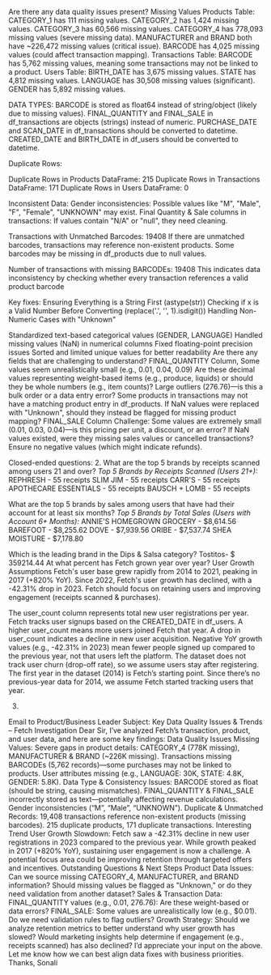 Are there any data quality issues present?
Missing Values
Products Table:
CATEGORY_1 has 111 missing values.
CATEGORY_2 has 1,424 missing values.
CATEGORY_3 has 60,566 missing values.
CATEGORY_4 has 778,093 missing values (severe missing data).
MANUFACTURER and BRAND both have ~226,472 missing values (critical issue).
BARCODE has 4,025 missing values (could affect transaction mapping).
Transactions Table:
BARCODE has 5,762 missing values, meaning some transactions may not be linked to a product.
 Users Table:
BIRTH_DATE has 3,675 missing values.
STATE has 4,812 missing values.
LANGUAGE has 30,508 missing values (significant).
GENDER has 5,892 missing values.

DATA TYPES:
BARCODE is stored as float64 instead of string/object (likely due to missing values).
FINAL_QUANTITY and FINAL_SALE in df_transactions are objects (strings) instead of numeric.
PURCHASE_DATE and SCAN_DATE in df_transactions should be converted to datetime.
CREATED_DATE and BIRTH_DATE in df_users should be converted to datetime.

Duplicate Rows:

Duplicate Rows in Products DataFrame: 215
Duplicate Rows in Transactions DataFrame: 171
Duplicate Rows in Users DataFrame: 0

Inconsistent Data:
Gender inconsistencies: Possible values like "M", "Male", "F", "Female", "UNKNOWN" may exist.
Final Quantity & Sale columns in transactions: If values contain "N/A" or "null", they need cleaning.

Transactions with Unmatched Barcodes: 19408
If there are unmatched barcodes, transactions may reference non-existent products.
Some barcodes may be missing in df_products due to null values.

Number of transactions with missing BARCODEs: 19408 This indicates data inconsistency by checking whether every transaction references a valid product barcode

Key fixes:
Ensuring Everything is a String First (astype(str))
Checking if x is a Valid Number Before Converting (replace('.', '', 1).isdigit())
Handling Non-Numeric Cases with "Unknown"

Standardized text-based categorical values (GENDER, LANGUAGE)
Handled missing values (NaN) in numerical columns
Fixed floating-point precision issues
Sorted and limited unique values for better readability
Are there any fields that are challenging to understand?
FINAL_QUANTITY Column, Some values seem unrealistically small (e.g., 0.01, 0.04, 0.09)
Are these decimal values representing weight-based items (e.g., produce, liquids) or should they be whole numbers (e.g., item counts)?
Large outliers (276.76)—is this a bulk order or a data entry error?
Some products in transactions may not have a matching product entry in df_products.
If NaN values were replaced with "Unknown", should they instead be flagged for missing product mapping?
FINAL_SALE Column
Challenge:
Some values are extremely small (0.01, 0.03, 0.04)—is this pricing per unit, a discount, or an error?
If NaN values existed, were they missing sales values or cancelled transactions?
Ensure no negative values (which might indicate refunds).
                 

Closed-ended questions:
2. What are the top 5 brands by receipts scanned among users 21 and over?
*Top 5 Brands by Receipts Scanned (Users 21+):*
REPHRESH - 55 receipts
SLIM JIM - 55 receipts
CARR'S - 55 receipts
APOTHECARE ESSENTIALS - 55 receipts
BAUSCH + LOMB - 55 receipts


What are the top 5 brands by sales among users that have had their account for at least six months?
*Top 5 Brands by Total Sales (Users with Account 6+ Months):*
ANNIE'S HOMEGROWN GROCERY - $8,614.56
 BAREFOOT - $8,255.62
DOVE - $7,939.56
ORIBE - $7,537.74
SHEA MOISTURE - $7,178.80

Which is the leading brand in the Dips & Salsa category?
Tostitos- $ 359214.44
At what percent has Fetch grown year over year?
User Growth Assumptions
Fetch's user base grew rapidly from 2014 to 2021, peaking in 2017 (+820% YoY).
Since 2022, Fetch's user growth has declined, with a -42.31% drop in 2023.
Fetch should focus on retaining users and improving engagement (receipts scanned & purchases).

The user_count column represents total new user registrations per year.
Fetch tracks user signups based on the CREATED_DATE in df_users.
A higher user_count means more users joined Fetch that year.
A drop in user_count indicates a decline in new user acquisition.
Negative YoY growth values (e.g., -42.31% in 2023) mean fewer people signed up compared to the previous year, not that users left the platform.
The dataset does not track user churn (drop-off rate), so we assume users stay after registering.
The first year in the dataset (2014) is Fetch’s starting point.
Since there’s no previous-year data for 2014, we assume Fetch started tracking users that year.

3. 
Email to Product/Business Leader
Subject: Key Data Quality Issues & Trends – Fetch Investigation
Dear Sir,
I’ve analyzed Fetch’s transaction, product, and user data, and here are some key findings:
Data Quality Issues
Missing Values:
Severe gaps in product details: CATEGORY_4 (778K missing), MANUFACTURER & BRAND (~226K missing).
Transactions missing BARCODEs (5,762 records)—some purchases may not be linked to products.
User attributes missing (e.g., LANGUAGE: 30K, STATE: 4.8K, GENDER: 5.8K).
Data Type & Consistency Issues:
BARCODE stored as float (should be string, causing mismatches).
FINAL_QUANTITY & FINAL_SALE incorrectly stored as text—potentially affecting revenue calculations.
Gender inconsistencies (“M”, “Male”, “UNKNOWN”).
Duplicate & Unmatched Records:
19,408 transactions reference non-existent products (missing barcodes).
215 duplicate products, 171 duplicate transactions.
Interesting Trend
User Growth Slowdown: Fetch saw a -42.31% decline in new user registrations in 2023 compared to the previous year. While growth peaked in 2017 (+820% YoY), sustaining user engagement is now a challenge. A potential focus area could be improving retention through targeted offers and incentives.
Outstanding Questions & Next Steps
Product Data Issues:
Can we source missing CATEGORY_4, MANUFACTURER, and BRAND information?
Should missing values be flagged as "Unknown," or do they need validation from another dataset?
Sales & Transaction Data:
FINAL_QUANTITY values (e.g., 0.01, 276.76): Are these weight-based or data errors?
FINAL_SALE: Some values are unrealistically low (e.g., $0.01). Do we need validation rules to flag outliers?
Growth Strategy:
Should we analyze retention metrics to better understand why user growth has slowed?
Would marketing insights help determine if engagement (e.g., receipts scanned) has also declined?
I’d appreciate your input on the above. Let me know how we can best align data fixes with business priorities.
Thanks,
 Sonali



